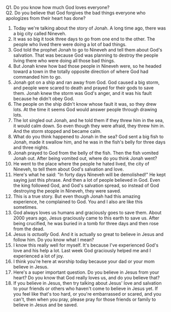 Q1. Do you know how much God loves everyone? <br>Q2. Do you believe that God forgives the bad things everyone who apologizes from their heart has done?

1. Today we're talking about the story of Jonah. A long time ago, there was a big city called Nineveh.
2. It was so big it took three days to go from one end to the other. The people who lived there were doing a lot of bad things.
3. God told the prophet Jonah to go to Nineveh and tell them about God's salvation. That was because God was planning to destroy the people living there who were doing all those bad things.
4. But Jonah knew how bad those people in Nineveh were, so he headed toward a town in the totally opposite direction of where God had commanded him to go.
5. Jonah got on a ship and ran away from God. God caused a big storm, and people were scared to death and prayed for their gods to save them. Jonah knew the storm was God's anger, and it was his fault because he didn't obey God.
6. The people on the ship didn't know whose fault it was, so they drew lots. At the time it seems God would answer people through drawing lots.
7. The lot singled out Jonah, and he told them if they threw him in the sea, it would calm down. So even though they were afraid, they threw him in. And the storm stopped and became calm.
8. What do you think happened to Jonah in the sea? God sent a big fish to Jonah, made it swallow him, and he was in the fish's belly for three days and three nights.
9. Jonah prayed to God from the belly of the fish. Then the fish vomited Jonah out. After being vomited out, where do you think Jonah went?
10. He went to the place where the people he hated lived, the city of Nineveh, to tell them about God's salvation and love.
11. Here's what he said: "In forty days Nineveh will be demolished!" He kept saying just this phrase. And then a lot of people believed in God. Even the king followed God, and God's salvation spread, so instead of God destroying the people in Nineveh, they were saved.
12. This is a true story. But even though Jonah had this amazing experience, he complained to God. You and I also are like this sometimes.
13. God always loves us humans and graciously goes to save them. About 2000 years ago, Jesus graciously came to this earth to save us. After being crucified, he was buried in a tomb for three days and then rose from the dead.
14. Jesus is *actually* God. And it is actually so great to believe in Jesus and follow him. Do you know what I mean?
15. I know this really well for myself. It's because I've experienced God's love and his help a lot. Last week God graciously helped me and I experienced a lot of joy.
16. I think you're here at worship today because your dad or your mom believe in Jesus.
17. Here's a super important question. Do you believe in Jesus from your heart? Do you know that God really loves us, and do you believe that?
18. If you believe in Jesus, then try talking about Jesus' love and salvation to your friends or others who haven't come to believe in Jesus yet. If you feel like that's too hard, or you're embarrassed or scared, and you can't, then when you pray, please pray for those friends or family to believe in Jesus and be saved.
